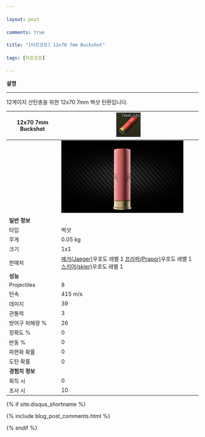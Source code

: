```yaml
---

layout: post

comments: true

title: "[타르코프] 12x70 7mm Buckshot"

tags: [타르코프]

---
```


**설명**  
_ _ _
12게이지 산탄총을 위한 12x70 7mm 벅샷 탄환입니다.


|12x70 7mm Buckshot|![12x70 7mm Buckshot](/assets/image/tarkov/bullet/12x70BUCKSHOT.png)|
|--|--|
||![12x70 7mm Buckshot](/assets/image/tarkov/bullet/12x70BUCKSHOTIMAGE.png)|
|**일반 정보**|
|타입|벅샷|
|무게|0.05 kg|
|크기|1x1|
|판매처|[예거(Jaeger)](https://)우호도 레벨 1  [프라퍼(Prapor)](https://)우호도 레벨 1  [스키어(skier)](https://)우호도 레벨 1|
|**성능**|
|Projectiles|8|
|탄속|415 m/s|
|데미지|39|
|관통력|3|
|방어구 피해량 %|26|
|정확도 %|0|
|반동 %|0|
|파편화 확률|0|
|도탄 확률|0|
|**경험치 정보**|
|획득 시|0|
|조사 시|10|


{% if site.disqus_shortname %}

<div class="comments">

  {% include blog_post_comments.html %}

</div>

{% endif %}



<div id="disqus_thread"></div>